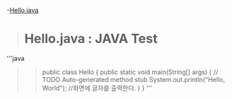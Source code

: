 -[Hello.java](HEllo.java)

># Hello.java : JAVA Test
'''java
>> public class Hello {
	public static void main(String[] args) {
		// TODO Auto-generated method stub
		System.out.println("Hello, World"); //화면에 글자를 출력한다.
	}
}
'''